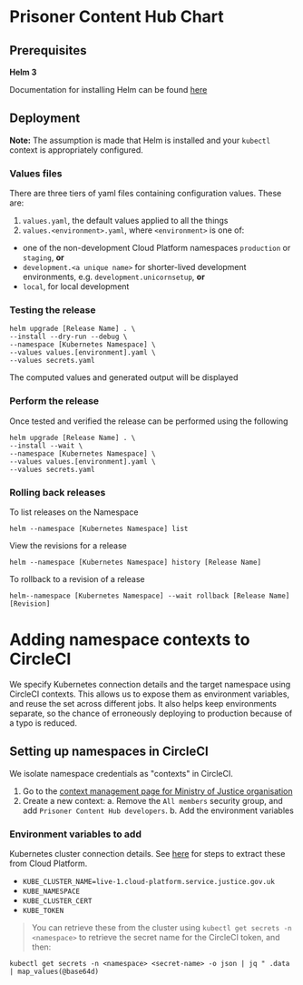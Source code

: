 # Prisoner Content Hub Chart

## Prerequisites

**Helm 3**

Documentation for installing Helm can be found [here](https://helm.sh/docs/intro/quickstart/#install-helm)

## Deployment

**Note:** The assumption is made that Helm is installed and your `kubectl` context is appropriately configured.

### Values files

There are three tiers of yaml files containing configuration values. These are:

1. `values.yaml`, the default values applied to all the things
2. `values.<environment>.yaml`, where `<environment>` is one of:

- one of the non-development Cloud Platform namespaces `production` or `staging`, **or**
- `development.<a unique name>` for shorter-lived development environments, e.g. `development.unicornsetup`, **or**
- `local`, for local development

### Testing the release

```
helm upgrade [Release Name] . \
--install --dry-run --debug \
--namespace [Kubernetes Namespace] \
--values values.[environment].yaml \
--values secrets.yaml
```

The computed values and generated output will be displayed

### Perform the release

Once tested and verified the release can be performed using the following

```
helm upgrade [Release Name] . \
--install --wait \
--namespace [Kubernetes Namespace] \
--values values.[environment].yaml \
--values secrets.yaml
```

### Rolling back releases

To list releases on the Namespace

```
helm --namespace [Kubernetes Namespace] list
```

View the revisions for a release

```
helm --namespace [Kubernetes Namespace] history [Release Name]
```

To rollback to a revision of a release

```
helm--namespace [Kubernetes Namespace] --wait rollback [Release Name] [Revision]
```

# Adding namespace contexts to CircleCI

We specify Kubernetes connection details and the target namespace using CircleCI contexts. This allows us to expose them as environment variables, and reuse the set across different jobs. It also helps keep environments separate, so the chance of erroneously deploying to production because of a typo is reduced.

## Setting up namespaces in CircleCI

We isolate namespace credentials as "contexts" in CircleCI.

1. Go to the [context management page for Ministry of Justice organisation](https://app.circleci.com/settings/organization/github/ministryofjustice/)
2. Create a new context:
   a. Remove the `All members` security group, and add `Prisoner Content Hub developers`.
   b. Add the environment variables

### Environment variables to add

Kubernetes cluster connection details. See [here](https://user-guide.cloud-platform.service.justice.gov.uk/documentation/deploying-an-app/using-circleci-for-continuous-deployment.html#requirements) for steps to extract these from Cloud Platform.

- `KUBE_CLUSTER_NAME=live-1.cloud-platform.service.justice.gov.uk`
- `KUBE_NAMESPACE`
- `KUBE_CLUSTER_CERT`
- `KUBE_TOKEN`

> You can retrieve these from the cluster using `kubectl get secrets -n <namespace>` to retrieve the secret name for the CircleCI token, and then:

```
kubectl get secrets -n <namespace> <secret-name> -o json | jq " .data | map_values(@base64d)
```
